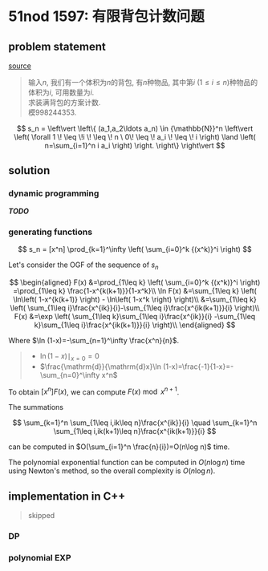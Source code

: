 # 51nod 1597: 有限背包计数问题

## problem statement

[source](http://www.51nod.com/Challenge/Problem.html#problemId=1597)

> 输入$n$, 我们有一个体积为$n$的背包, 有$n$种物品, 其中第$i\ (1\leq i\leq n)$种物品的体积为$i$, 可用数量为$i$.  
> 求装满背包的方案计数.  
> 模998244353.  

$$
s_n = \left\vert
  \left\{
    (a_1,a_2\ldots a_n) \in {\mathbb{N}}^n
    \left\vert
      \left( \forall 1 \! \leq \!i \! \leq \! n \  0\! \leq \! a_i \! \leq \! i \right)
      \land
      \left( n=\sum_{i=1}^n i a_i \right)
    \right.
  \right\}
\right\vert
$$

## solution

### dynamic programming

***TODO***

### generating functions

$$
s_n = [x^n]
\prod_{k=1}^\infty
  \left(
    \sum_{i=0}^k {(x^k)}^i
  \right)
$$

Let's consider the OGF of the sequence of $s_n$

$$
\begin{aligned}
F(x)
&=\prod_{1\leq k}
  \left(
    \sum_{i=0}^k {(x^k)}^i
  \right)
=\prod_{1\leq k}
  \frac{1-x^{k(k+1)}}{1-x^k}\\
\ln F(x)
&=\sum_{1\leq k}
  \left(
    \ln\left( 1-x^{k(k+1)} \right) - \ln\left( 1-x^k \right)
  \right)\\
&=\sum_{1\leq k}
  \left(
    \sum_{1\leq i}\frac{x^{ik}}{i}-\sum_{1\leq i}\frac{x^{ik(k+1)}}{i}
  \right)\\
F(x)
&=\exp
\left(
  \sum_{1\leq k}\sum_{1\leq i}\frac{x^{ik}}{i}
  -\sum_{1\leq k}\sum_{1\leq i}\frac{x^{ik(k+1)}}{i}
\right)\\
\end{aligned}
$$

Where $\ln (1-x)=-\sum_{n=1}^\infty \frac{x^n}{n}$.  

> - $\ln (1-x)\mid_{x=0}=0$  
> - $\frac{\mathrm{d}}{\mathrm{d}x}\ln (1-x)=\frac{-1}{1-x}=-\sum_{n=0}^\infty x^n$

To obtain $[x^n]F(x)$, we can compute $F(x)\bmod x^{n+1}$.

The summations

$$
\sum_{k=1}^n \sum_{1\leq i,ik\leq n}\frac{x^{ik}}{i}
\quad
\sum_{k=1}^n \sum_{1\leq i,ik(k+1)\leq n}\frac{x^{ik(k+1)}}{i}
$$

can be computed in $O(\sum_{i=1}^n \frac{n}{i})=O(n\log n)$ time.

The polynomial exponential function can be computed in $O(n\log n)$ time using Newton's method,
so the overall complexity is $O(n\log n)$.

## implementation in C++

> skipped

### DP

### polynomial EXP
